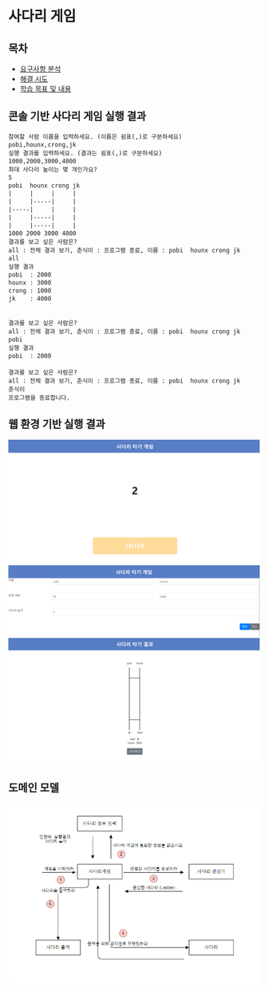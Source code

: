 # 사다리 게임

## 목차

- [요구사항 분석](https://github.com/yonghwankim-dev/be-java-ladder-max/wiki/%EC%9A%94%EA%B5%AC%EC%82%AC%ED%95%AD-%EB%B6%84%EC%84%9D)
- [해결 시도](https://github.com/yonghwankim-dev/be-java-ladder-max/wiki/%ED%95%B4%EA%B2%B0-%EC%8B%9C%EB%8F%84)
- [학습 목표 및 내용](https://github.com/yonghwankim-dev/be-java-ladder-max/wiki/%ED%95%99%EC%8A%B5-%EB%AA%A9%ED%91%9C-%EB%B0%8F-%EB%82%B4%EC%9A%A9)

## 콘솔 기반 사다리 게임 실행 결과

```shell
참여할 사람 이름을 입력하세요. (이름은 쉼표(,)로 구분하세요)
pobi,hounx,crong,jk
실행 결과를 입력하세요. (결과는 쉼표(,)로 구분하세요)
1000,2000,3000,4000
최대 사다리 높이는 몇 개인가요?
5
pobi  hounx crong jk   
|     |     |     |
|     |-----|     |
|-----|     |     |
|     |-----|     |
|     |-----|     |
1000 2000 3000 4000 
결과를 보고 싶은 사람은?
all : 전체 결과 보기, 춘식이 : 프로그램 종료, 이름 : pobi  hounx crong jk   
all
실행 결과
pobi  : 2000
hounx : 3000
crong : 1000
jk    : 4000


결과를 보고 싶은 사람은?
all : 전체 결과 보기, 춘식이 : 프로그램 종료, 이름 : pobi  hounx crong jk   
pobi
실행 결과
pobi  : 2000

결과를 보고 싶은 사람은?
all : 전체 결과 보기, 춘식이 : 프로그램 종료, 이름 : pobi  hounx crong jk   
춘식이
프로그램을 종료합니다.
```

## 웹 환경 기반 실행 결과

![](img/img.png)
![](img/img_1.png)
![](img/img_2.png)

## 도메인 모델

![](img/img_7.png)

